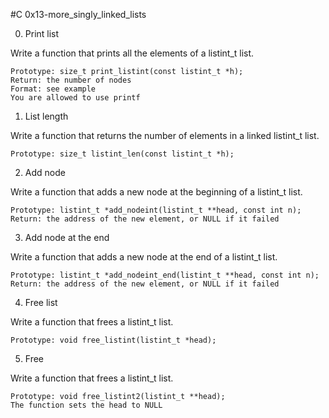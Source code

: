 #C 0x13-more_singly_linked_lists


0. Print list

Write a function that prints all the elements of a listint_t list.

    Prototype: size_t print_listint(const listint_t *h);
    Return: the number of nodes
    Format: see example
    You are allowed to use printf


1. List length

Write a function that returns the number of elements in a linked listint_t list.

    Prototype: size_t listint_len(const listint_t *h);


2. Add node

Write a function that adds a new node at the beginning of a listint_t list.

    Prototype: listint_t *add_nodeint(listint_t **head, const int n);
    Return: the address of the new element, or NULL if it failed


3. Add node at the end

Write a function that adds a new node at the end of a listint_t list.

    Prototype: listint_t *add_nodeint_end(listint_t **head, const int n);
    Return: the address of the new element, or NULL if it failed


4. Free list

Write a function that frees a listint_t list.

    Prototype: void free_listint(listint_t *head);


5. Free

Write a function that frees a listint_t list.

    Prototype: void free_listint2(listint_t **head);
    The function sets the head to NULL

